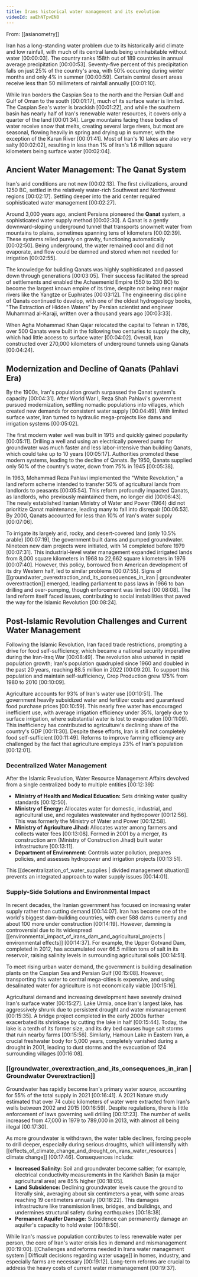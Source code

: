 ```yaml
---
title: Irans historical water management and its evolution
videoId: aaEhNTpvEN8
---
```


From: [[asianometry]] <br/> 

Iran has a long-standing water problem due to its historically arid climate and low rainfall, with much of its central lands being uninhabitable without water <a class="yt-timestamp" data-t="00:00:03">[00:00:03]</a>. The country ranks 158th out of 189 countries in annual average precipitation <a class="yt-timestamp" data-t="00:00:53">[00:00:53]</a>. Seventy-five percent of this precipitation falls on just 25% of the country's area, with 50% occurring during winter months and only 4% in summer <a class="yt-timestamp" data-t="00:00:59">[00:00:59]</a>. Certain central desert areas receive less than 50 millimeters of rainfall annually <a class="yt-timestamp" data-t="00:01:10">[00:01:10]</a>.

While Iran borders the Caspian Sea to the north and the Persian Gulf and Gulf of Oman to the south <a class="yt-timestamp" data-t="00:01:17">[00:01:17]</a>, much of its surface water is limited. The Caspian Sea's water is brackish <a class="yt-timestamp" data-t="00:01:22">[00:01:22]</a>, and while the southern basin has nearly half of Iran's renewable water resources, it covers only a quarter of the land <a class="yt-timestamp" data-t="00:01:34">[00:01:34]</a>. Large mountains facing these bodies of water receive snow that melts, creating several large rivers, but most are seasonal, flowing heavily in spring and drying up in summer, with the exception of the Karun River <a class="yt-timestamp" data-t="00:01:41">[00:01:41]</a>. Most of Iran's 10 lakes are also very salty <a class="yt-timestamp" data-t="00:02:02">[00:02:02]</a>, resulting in less than 1% of Iran's 1.6 million square kilometers being surface water <a class="yt-timestamp" data-t="00:02:04">[00:02:04]</a>.

## Ancient Water Management: The Qanat System

Iran's arid conditions are not new <a class="yt-timestamp" data-t="00:02:13">[00:02:13]</a>. The first civilizations, around 1250 BC, settled in the relatively water-rich Southwest and Northwest regions <a class="yt-timestamp" data-t="00:02:17">[00:02:17]</a>. Settling deeper into the arid center required sophisticated water management <a class="yt-timestamp" data-t="00:02:27">[00:02:27]</a>.

Around 3,000 years ago, ancient Persians pioneered the **Qanat** system, a sophisticated water supply method <a class="yt-timestamp" data-t="00:02:30">[00:02:30]</a>. A Qanat is a gently downward-sloping underground tunnel that transports snowmelt water from mountains to plains, sometimes spanning tens of kilometers <a class="yt-timestamp" data-t="00:02:39">[00:02:39]</a>. These systems relied purely on gravity, functioning automatically <a class="yt-timestamp" data-t="00:02:50">[00:02:50]</a>. Being underground, the water remained cool and did not evaporate, and flow could be damned and stored when not needed for irrigation <a class="yt-timestamp" data-t="00:02:55">[00:02:55]</a>.

The knowledge for building Qanats was highly sophisticated and passed down through generations <a class="yt-timestamp" data-t="00:03:05">[00:03:05]</a>. Their success facilitated the spread of settlements and enabled the Achaemenid Empire (550 to 330 BC) to become the largest known empire of its time, despite not being near major rivers like the Yangtze or Euphrates <a class="yt-timestamp" data-t="00:03:12">[00:03:12]</a>. The engineering discipline of Qanats continued to develop, with one of the oldest hydrogeology books, "The Extraction of Hidden Waters" by Persian scientist and engineer Muhammad al-Karaji, written over a thousand years ago <a class="yt-timestamp" data-t="00:03:33">[00:03:33]</a>.

When Agha Mohammad Khan Qajar relocated the capital to Tehran in 1786, over 500 Qanats were built in the following two centuries to supply the city, which had little access to surface water <a class="yt-timestamp" data-t="00:04:02">[00:04:02]</a>. Overall, Iran constructed over 270,000 kilometers of underground tunnels using Qanats <a class="yt-timestamp" data-t="00:04:24">[00:04:24]</a>.

## Modernization and Decline of Qanats (Pahlavi Era)

By the 1900s, Iran's population growth surpassed the Qanat system's capacity <a class="yt-timestamp" data-t="00:04:31">[00:04:31]</a>. After World War I, Reza Shah Pahlavi's government pursued modernization, settling nomadic populations into villages, which created new demands for consistent water supply <a class="yt-timestamp" data-t="00:04:49">[00:04:49]</a>. With limited surface water, Iran turned to hydraulic mega-projects like dams and irrigation systems <a class="yt-timestamp" data-t="00:05:02">[00:05:02]</a>.

The first modern water well was built in 1915 and quickly gained popularity <a class="yt-timestamp" data-t="00:05:11">[00:05:11]</a>. Drilling a well and using an electrically powered pump for groundwater was much faster and less labor-intensive than building Qanats, which could take up to 10 years <a class="yt-timestamp" data-t="00:05:17">[00:05:17]</a>. Authorities promoted these modern systems, leading to the decline of Qanats. By 1950, Qanats supplied only 50% of the country's water, down from 75% in 1945 <a class="yt-timestamp" data-t="00:05:38">[00:05:38]</a>.

In 1963, Mohammad Reza Pahlavi implemented the "White Revolution," a land reform scheme intended to transfer 50% of agricultural lands from landlords to peasants <a class="yt-timestamp" data-t="00:05:54">[00:05:54]</a>. This reform profoundly impacted Qanats, as landlords, who previously maintained them, no longer did <a class="yt-timestamp" data-t="00:06:43">[00:06:43]</a>. The newly established Iranian Ministry of Water and Power (1964) did not prioritize Qanat maintenance, leading many to fall into disrepair <a class="yt-timestamp" data-t="00:06:53">[00:06:53]</a>. By 2000, Qanats accounted for less than 10% of Iran's water supply <a class="yt-timestamp" data-t="00:07:06">[00:07:06]</a>.

To irrigate its largely arid, rocky, and desert-covered land (only 10.5% arable) <a class="yt-timestamp" data-t="00:07:19">[00:07:19]</a>, the government built dams and pumped groundwater. Nineteen new dam projects were initiated, with 14 completed before 1979 <a class="yt-timestamp" data-t="00:07:31">[00:07:31]</a>. This industrial-level water management expanded irrigated lands from 8,000 square kilometers in 1968 to 22,662 square kilometers in 1976 <a class="yt-timestamp" data-t="00:07:40">[00:07:40]</a>. However, this policy, borrowed from American development of its dry Western half, led to similar problems <a class="yt-timestamp" data-t="00:07:55">[00:07:55]</a>. Signs of [[groundwater_overextraction_and_its_consequences_in_iran | groundwater overextraction]] emerged, leading parliament to pass laws in 1966 to ban drilling and over-pumping, though enforcement was limited <a class="yt-timestamp" data-t="00:08:08">[00:08:08]</a>. The land reform itself faced issues, contributing to social instabilities that paved the way for the Islamic Revolution <a class="yt-timestamp" data-t="00:08:24">[00:08:24]</a>.

## Post-Islamic Revolution Challenges and Current Water Management

Following the Islamic Revolution, Iran faced trade restrictions, prompting a drive for food self-sufficiency, which became a national security imperative during the Iran-Iraq War <a class="yt-timestamp" data-t="00:08:49">[00:08:49]</a>. The revolution also ushered in rapid population growth; Iran's population quadrupled since 1960 and doubled in the past 20 years, reaching 88.5 million in 2022 <a class="yt-timestamp" data-t="00:09:20">[00:09:20]</a>. To support this population and maintain self-sufficiency, Crop Production grew 175% from 1980 to 2010 <a class="yt-timestamp" data-t="00:10:09">[00:10:09]</a>.

Agriculture accounts for 93% of Iran's water use <a class="yt-timestamp" data-t="00:10:51">[00:10:51]</a>. The government heavily subsidized water and fertilizer costs and guaranteed food purchase prices <a class="yt-timestamp" data-t="00:10:59">[00:10:59]</a>. This nearly free water has encouraged inefficient use, with average irrigation efficiency under 35%, largely due to surface irrigation, where substantial water is lost to evaporation <a class="yt-timestamp" data-t="00:11:09">[00:11:09]</a>. This inefficiency has contributed to agriculture's declining share of the country's GDP <a class="yt-timestamp" data-t="00:11:30">[00:11:30]</a>. Despite these efforts, Iran is still not completely food self-sufficient <a class="yt-timestamp" data-t="00:11:49">[00:11:49]</a>. Reforms to improve farming efficiency are challenged by the fact that agriculture employs 23% of Iran's population <a class="yt-timestamp" data-t="00:12:01">[00:12:01]</a>.

### Decentralized Water Management

After the Islamic Revolution, Water Resource Management Affairs devolved from a single centralized body to multiple entities <a class="yt-timestamp" data-t="00:12:39">[00:12:39]</a>:
*   **Ministry of Health and Medical Education:** Sets drinking water quality standards <a class="yt-timestamp" data-t="00:12:50">[00:12:50]</a>.
*   **Ministry of Energy:** Allocates water for domestic, industrial, and agricultural use, and regulates wastewater and hydropower <a class="yt-timestamp" data-t="00:12:56">[00:12:56]</a>. This was formerly the Ministry of Water and Power <a class="yt-timestamp" data-t="00:12:58">[00:12:58]</a>.
*   **Ministry of Agriculture Jihad:** Allocates water among farmers and collects water fees <a class="yt-timestamp" data-t="00:13:08">[00:13:08]</a>. Formed in 2001 by a merger, its construction arm (Ministry of Construction Jihad) built water infrastructure <a class="yt-timestamp" data-t="00:13:11">[00:13:11]</a>.
*   **Department of Environment:** Controls water pollution, prepares policies, and assesses hydropower and irrigation projects <a class="yt-timestamp" data-t="00:13:51">[00:13:51]</a>.

This [[decentralization_of_water_supplies | divided management situation]] prevents an integrated approach to water supply issues <a class="yt-timestamp" data-t="00:14:01">[00:14:01]</a>.

### Supply-Side Solutions and Environmental Impact

In recent decades, the Iranian government has focused on increasing water supply rather than cutting demand <a class="yt-timestamp" data-t="00:14:07">[00:14:07]</a>. Iran has become one of the world's biggest dam-building countries, with over 588 dams currently and about 100 more under construction <a class="yt-timestamp" data-t="00:14:19">[00:14:19]</a>. However, damning is controversial due to its widespread [[environmental_impact_of_irans_dam_and_agricultural_projects | environmental effects]] <a class="yt-timestamp" data-t="00:14:37">[00:14:37]</a>. For example, the Upper Gotvand Dam, completed in 2012, has accumulated over 66.5 million tons of salt in its reservoir, raising salinity levels in surrounding agricultural soils <a class="yt-timestamp" data-t="00:14:51">[00:14:51]</a>.

To meet rising urban water demand, the government is building desalination plants on the Caspian Sea and Persian Gulf <a class="yt-timestamp" data-t="00:15:08">[00:15:08]</a>. However, transporting this water to central mega-cities is expensive, and using desalinated water for agriculture is not economically viable <a class="yt-timestamp" data-t="00:15:16">[00:15:16]</a>.

Agricultural demand and increasing development have severely drained Iran's surface water <a class="yt-timestamp" data-t="00:15:27">[00:15:27]</a>. Lake Urmia, once Iran's largest lake, has aggressively shrunk due to persistent drought and water mismanagement <a class="yt-timestamp" data-t="00:15:35">[00:15:35]</a>. A bridge project completed in the early 2000s further exacerbated its shrinkage by cutting the lake in half <a class="yt-timestamp" data-t="00:15:44">[00:15:44]</a>. Today, the lake is a tenth of its former size, and its dry bed causes huge salt storms that ruin nearby farms <a class="yt-timestamp" data-t="00:15:56">[00:15:56]</a>. Similarly, Hamoun Lake in Eastern Iran, a crucial freshwater body for 5,000 years, completely vanished during a drought in 2001, leading to dust storms and the evacuation of 124 surrounding villages <a class="yt-timestamp" data-t="00:16:08">[00:16:08]</a>.

### [[groundwater_overextraction_and_its_consequences_in_iran | Groundwater Overextraction]]

Groundwater has rapidly become Iran's primary water source, accounting for 55% of the total supply in 2021 <a class="yt-timestamp" data-t="00:16:41">[00:16:41]</a>. A 2021 Nature study estimated that over 74 cubic kilometers of water were extracted from Iran's wells between 2002 and 2015 <a class="yt-timestamp" data-t="00:16:59">[00:16:59]</a>. Despite regulations, there is little enforcement of laws governing well drilling <a class="yt-timestamp" data-t="00:17:23">[00:17:23]</a>. The number of wells increased from 47,000 in 1979 to 789,000 in 2013, with almost all being illegal <a class="yt-timestamp" data-t="00:17:30">[00:17:30]</a>.

As more groundwater is withdrawn, the water table declines, forcing people to drill deeper, especially during serious droughts, which will intensify with [[effects_of_climate_change_and_drought_on_irans_water_resources | climate change]] <a class="yt-timestamp" data-t="00:17:46">[00:17:46]</a>. Consequences include:
*   **Increased Salinity:** Soil and groundwater become saltier; for example, electrical conductivity measurements in the Karkheh Basin (a major agricultural area) are 85% higher <a class="yt-timestamp" data-t="00:18:05">[00:18:05]</a>.
*   **Land Subsidence:** Declining groundwater levels cause the ground to literally sink, averaging about six centimeters a year, with some areas reaching 19 centimeters annually <a class="yt-timestamp" data-t="00:18:22">[00:18:22]</a>. This damages infrastructure like transmission lines, bridges, and buildings, and undermines structural safety during earthquakes <a class="yt-timestamp" data-t="00:18:38">[00:18:38]</a>.
*   **Permanent Aquifer Damage:** Subsidence can permanently damage an aquifer's capacity to hold water <a class="yt-timestamp" data-t="00:18:50">[00:18:50]</a>.

While Iran's massive population contributes to less renewable water per person, the core of Iran's water crisis lies in demand and mismanagement <a class="yt-timestamp" data-t="00:19:00">[00:19:00]</a>. [[Challenges and reforms needed in Irans water management system | Difficult decisions regarding water usage]] in homes, industry, and especially farms are necessary <a class="yt-timestamp" data-t="00:19:12">[00:19:12]</a>. Long-term reforms are crucial to address the heavy costs of current water mismanagement <a class="yt-timestamp" data-t="00:19:37">[00:19:37]</a>.